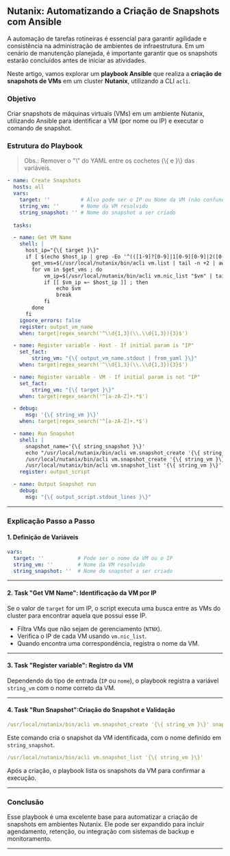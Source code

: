 ## Nutanix: Automatizando a Criação de Snapshots com Ansible

A automação de tarefas rotineiras é essencial para garantir agilidade e consistência na administração de ambientes de infraestrutura. Em um cenário de manutenção planejada, é importante garantir que os snapshots estarão concluídos antes de iniciar as atividades.

Neste artigo, vamos explorar um **playbook Ansible** que realiza a **criação de snapshots de VMs** em um cluster **Nutanix**, utilizando a CLI `acli`.

### Objetivo

Criar snapshots de máquinas virtuais (VMs) em um ambiente Nutanix, utilizando Ansible para identificar a VM (por nome ou IP) e executar o comando de snapshot.

### Estrutura do Playbook

> Obs.: Remover o "\\" do YAML entre os cochetes {\\{ e }\\} das variáveis.

```yaml
- name: Create Snapshots
  hosts: all
  vars:
    target: ''          # Alvo pode ser o IP ou Nome da VM (não confundir com hostname do sistema)
    string_vm: ''       # Nome da VM resolvido
    string_snapshot: '' # Nome do snapshot a ser criado
    
  tasks:

  - name: Get VM Name
    shell: |
      host_ip="{\{ target }\}"
      if [ $(echo $host_ip | grep -Eo '^(([1-9]?[0-9]|1[0-9][0-9]|2([0-4][0-9]|5[0-5]))\.){3}([1-9]?[0-9]|1[0-9][0-9]|2([0-4][0-9]|5[0-5]))$') != 1 ] ; then
        get_vms=$(/usr/local/nutanix/bin/acli vm.list | tail -n +2 | awk -F ' ' '{print $1"\n"}' | grep -v 'NTNX\|ntnx' | sed 's/$/\n/g')
        for vm in $get_vms ; do
            vm_ip=$(/usr/local/nutanix/bin/acli vm.nic_list "$vm" | tail -n +2 | awk -F ' ' '{print $3}')
            if [[ $vm_ip =~ $host_ip ]] ; then
                echo $vm
                break
            fi
        done
      fi
    ignore_errors: false
    register: output_vm_name
    when: target|regex_search('^\\d{1,3}(\\.\\d{1,3}){3}$')

  - name: Register variable - Host - If initial param is "IP"
    set_fact:
        string_vm: "{\{ output_vm_name.stdout | from_yaml }\}"
    when: target|regex_search('^\\d{1,3}(\\.\\d{1,3}){3}$')

  - name: Register variable - VM - If initial param is not "IP"
    set_fact:
        string_vm: "{\{ target }\}"
    when: target|regex_search('^[a-zA-Z]+.*$')

  - debug:
      msg: '{\{ string_vm }\}'
    when: target|regex_search('^[a-zA-Z]+.*$')

  - name: Run Snapshot
    shell: |
      snapshot_name='{\{ string_snapshot }\}'
      echo "/usr/local/nutanix/bin/acli vm.snapshot_create '{\{ string_vm }\}' snapshot_name_list='$snapshot_name'"
      /usr/local/nutanix/bin/acli vm.snapshot_create '{\{ string_vm }\}' snapshot_name_list='"'$snapshot_name'"'
      /usr/local/nutanix/bin/acli vm.snapshot_list '{\{ string_vm }\}'
    register: output_script

  - name: Output Snapshot run
    debug:
      msg: "{\{ output_script.stdout_lines }\}"
```

***

### Explicação Passo a Passo

#### 1. **Definição de Variáveis**

```yaml
vars:
  target: ''           # Pode ser o nome da VM ou o IP
  string_vm: ''        # Nome da VM resolvido
  string_snapshot: ''  # Nome do snapshot a ser criado
```

***

#### 2. **Task "Get VM Name": Identificação da VM por IP**

Se o valor de `target` for um IP, o script executa uma busca entre as VMs do cluster para encontrar aquela que possui esse IP.

*   Filtra VMs que não sejam de gerenciamento (`NTNX`).
*   Verifica o IP de cada VM usando `vm.nic_list`.
*   Quando encontra uma correspondência, registra o nome da VM.

***

#### 3. **Task "Register variable": Registro da VM**

Dependendo do tipo de entrada (`IP` ou `nome`), o playbook registra a variável `string_vm` com o nome correto da VM.

***

#### 4. **Task "Run Snapshot":Criação do Snapshot e Validação**

```yaml
/usr/local/nutanix/bin/acli vm.snapshot_create '{\{ string_vm }\}' snapshot_name_list='"'$snapshot_name'"'
```

Este comando cria o snapshot da VM identificada, com o nome definido em `string_snapshot`.

```yaml
/usr/local/nutanix/bin/acli vm.snapshot_list '{\{ string_vm }\}'
```
Após a criação, o playbook lista os snapshots da VM para confirmar a execução.

***

### Conclusão

Esse playbook é uma excelente base para automatizar a criação de snapshots em ambientes Nutanix. Ele pode ser expandido para incluir agendamento, retenção, ou integração com sistemas de backup e monitoramento.

***